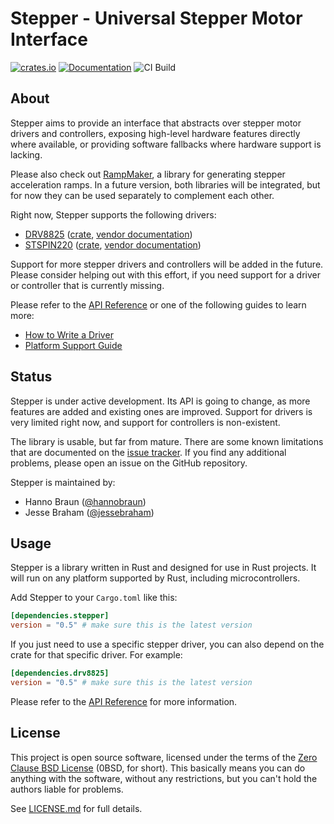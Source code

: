 # Stepper - Universal Stepper Motor Interface

[![crates.io](https://img.shields.io/crates/v/stepper.svg)](https://crates.io/crates/stepper) [![Documentation](https://docs.rs/stepper/badge.svg)](https://docs.rs/stepper) ![CI Build](workflows/CI%20Build/badge.svg)

## About

Stepper aims to provide an interface that abstracts over stepper motor drivers and controllers, exposing high-level hardware features directly where available, or providing software fallbacks where hardware support is lacking.

Please also check out [RampMaker], a library for generating stepper acceleration ramps. In a future version, both libraries will be integrated, but for now they can be used separately to complement each other.

Right now, Stepper supports the following drivers:

- [DRV8825] ([crate][drv8825-crate], [vendor documentation][drv8825-doc])
- [STSPIN220] ([crate][stspin220-crate], [vendor documentation][stspin220-doc])

[DRV8825]: https://www.ti.com/product/DRV8825
[drv8825-crate]: https://crates.io/crates/drv8825
[drv8825-doc]: https://www.ti.com/lit/ds/symlink/drv8825.pdf
[STSPIN220]: https://www.st.com/en/motor-drivers/stspin220.html
[stspin220-crate]: https://crates.io/crates/stspin220
[stspin220-doc]: https://www.st.com/resource/en/datasheet/stspin220.pdf


Support for more stepper drivers and controllers will be added in the future. Please consider helping out with this effort, if you need support for a driver or controller that is currently missing.

Please refer to the [API Reference](https://docs.rs/stepper) or one of the following guides to learn more:

- [How to Write a Driver](/documentation/how-to-write-a-driver.md)
- [Platform Support Guide](documentation/platform-support.md)


## Status

Stepper is under active development. Its API is going to change, as more features are added and existing ones are improved. Support for drivers is very limited right now, and support for controllers is non-existent.

The library is usable, but far from mature. There are some known limitations that are documented on the [issue tracker](https://github.com/braun-embedded/stepper/issues). If you find any additional problems, please open an issue on the GitHub repository.

Stepper is maintained by:

- Hanno Braun ([@hannobraun])
- Jesse Braham ([@jessebraham])


## Usage

Stepper is a library written in Rust and designed for use in Rust projects. It will run on any platform supported by Rust, including microcontrollers.

Add Stepper to your `Cargo.toml` like this:

``` toml
[dependencies.stepper]
version = "0.5" # make sure this is the latest version
```

If you just need to use a specific stepper driver, you can also depend on the crate for that specific driver. For example:

``` toml
[dependencies.drv8825]
version = "0.5" # make sure this is the latest version
```

Please refer to the [API Reference] for more information.


## License

This project is open source software, licensed under the terms of the [Zero Clause BSD License] (0BSD, for short). This basically means you can do anything with the software, without any restrictions, but you can't hold the authors liable for problems.

See [LICENSE.md] for full details.


[RampMaker]: https://crates.io/crates/ramp-maker
[API Reference]: https://docs.rs/stepper
[Zero Clause BSD License]: https://opensource.org/licenses/0BSD
[LICENSE.md]: LICENSE.md

[@hannobraun]: https://github.com/hannobraun
[@jessebraham]: https://github.com/jessebraham

